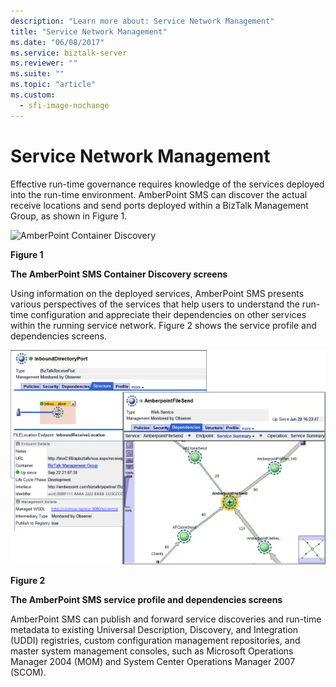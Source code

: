 ```yaml
---
description: "Learn more about: Service Network Management"
title: "Service Network Management"
ms.date: "06/08/2017"
ms.service: biztalk-server
ms.reviewer: ""
ms.suite: ""
ms.topic: "article"
ms.custom:
  - sfi-image-nochange
---
```

# Service Network Management
Effective run-time governance requires knowledge of the services deployed into the run-time environment. AmberPoint SMS can discover the actual receive locations and send ports deployed within a BizTalk Management Group, as shown in Figure 1.  
  
 ![AmberPoint Container Discovery](../esb-toolkit/media/ch9-amberpointcontainerdiscovery.gif "Ch9-AmberPointContainerDiscovery")  
  
 **Figure 1**  
  
 **The AmberPoint SMS Container Discovery screens**  
  
 Using information on the deployed services, AmberPoint SMS presents various perspectives of the services that help users to understand the run-time configuration and appreciate their dependencies on other services within the running service network. Figure 2 shows the service profile and dependencies screens.  
  
 ![AmberPoint Service Profile](../esb-toolkit/media/ch9-amberpointserviceprofile.gif "Ch9-AmberPointServiceProfile")  
  
 **Figure 2**  
  
 **The AmberPoint SMS service profile and dependencies screens**  
  
 AmberPoint SMS can publish and forward service discoveries and run-time metadata to existing Universal Description, Discovery, and Integration (UDDI) registries, custom configuration management repositories, and master system management consoles, such as Microsoft Operations Manager 2004 (MOM) and System Center Operations Manager 2007 (SCOM).
